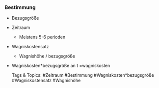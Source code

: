 ### Bestimmung

- Bezugsgröße
- Zeitraum

	- Meistens 5-6 perioden

- Wagniskostensatz

	- Wagnishöhe / bezugsgröße

- Wagniskosten*bezugsgröße an t =wagniskosten

   Tags & Topics:
   #Zeitraum
   #Bestimmung
   #Wagniskosten*bezugsgröße
   #Wagniskostensatz
   #Wagnishöhe